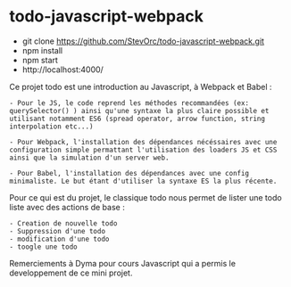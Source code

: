 # todo-javascript-webpack

- git clone https://github.com/StevOrc/todo-javascript-webpack.git
- npm install
- npm start
- http://localhost:4000/

Ce projet todo est une introduction au Javascript, à Webpack et Babel :

    - Pour le JS, le code reprend les méthodes recommandées (ex: querySelector() ) ainsi qu'une syntaxe la plus claire possible et
    utilisant notamment ES6 (spread operator, arrow function, string interpolation etc...)
    
    - Pour Webpack, l'installation des dépendances nécéssaires avec une configuration simple permattant l'utilisation des loaders JS et CSS ainsi que la simulation d'un server web.
    
    - Pour Babel, l'installation des dépendances avec une config minimaliste. Le but étant d'utiliser la syntaxe ES la plus récente.
    
Pour ce qui est du projet, le classique todo nous permet de lister une todo liste avec des actions de base :
 
    - Creation de nouvelle todo
    - Suppression d'une todo
    - modification d'une todo
    - toogle une todo
    
Remerciements à Dyma pour cours Javascript qui a permis le developpement de ce mini projet.
